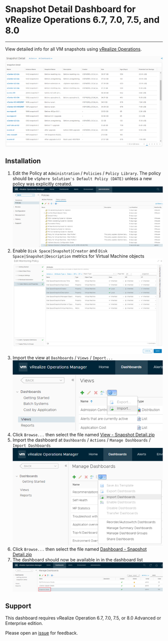 # Snapshot Detail Dashboard for vRealize Operations 6.7, 7.0, 7.5, and 8.0
---------

View detailed info for all VM snapshots using [vRealize Operations](https://www.vmware.com/products/vrealize-operations.html).

![Snapshot Detail](https://raw.githubusercontent.com/notoriousbdg/vrops-dashboard-snapshot_detail/master/Dashboard.png)


## Installation
1. Edit the Policy at `Administration` / `Policies` / `Policy Library`.  The policy should be `vSphere Solution's Default Policy (DATE)` unless a new policy was explicitly created.  
![Policy Library](https://raw.githubusercontent.com/notoriousbdg/vrops-dashboard-snapshot_detail/master/Policy_Library.png)
2. Enable `Disk Space|Snapshot|Creator` and `Disk Space|Snapshot|Description` metrics for Virtual Machine objects  
![Policy Metrics](https://raw.githubusercontent.com/notoriousbdg/vrops-dashboard-snapshot_detail/master/Policy_Metrics.png)
3. Import the view at `Dashboards` / `Views` / `Import...`  
![Import View](https://raw.githubusercontent.com/notoriousbdg/vrops-dashboard-snapshot_detail/master/Import_View.png)
4. Click `Browse...` then select the file named [View - Snapshot Detail.zip](https://github.com/notoriousbdg/vrops-dashboard-snapshot_detail/raw/master/View%20-%20Snapshot%20Detail.zip)
5. Import the dashboard at `Dashboards` / `Actions` / `Manage Dashboards` / `Import Dashboards`  
![Import Dashboard](https://raw.githubusercontent.com/notoriousbdg/vrops-dashboard-snapshot_detail/master/Import_Dashboard.png)
6. Click `Browse...` then select the file named [Dashboard - Snapshot Detail.zip](https://github.com/notoriousbdg/vrops-dashboard-snapshot_detail/raw/master/Dashboard%20-%20Snapshot%20Detail.zip)
7. The dashboard should now be available in in the dashboard list  
![Dashboard List](https://raw.githubusercontent.com/notoriousbdg/vrops-dashboard-snapshot_detail/master/Dashboard_List.png)


## Support

This dashboard requires vRealize Operation 6.7, 7.0, 7.5, or 8.0 Advanced or Enterprise edition.

Please open an [issue](https://github.com/notoriousbdg/vrops-dashboard-snapshot_detail/issues) for feedback.
